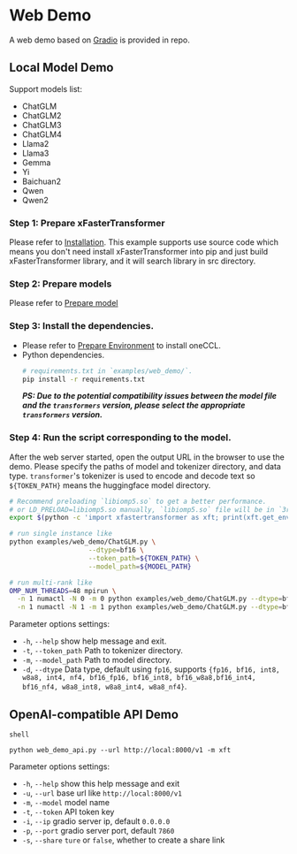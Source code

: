 # Web Demo
A web demo based on [Gradio](https://www.gradio.app/) is provided in repo. 

## Local Model Demo

Support models list:
- ChatGLM
- ChatGLM2
- ChatGLM3
- ChatGLM4
- Llama2
- Llama3
- Gemma
- Yi
- Baichuan2
- Qwen
- Qwen2

### Step 1: Prepare xFasterTransformer  
Please refer to [Installation](../../README.md#installation). This example supports use source code which means you don't need install xFasterTransformer into pip and just build xFasterTransformer library, and it will search library in src directory.

### Step 2: Prepare models  
Please refer to [Prepare model](../README.md#prepare-model)

### Step 3: Install the dependencies.
- Please refer to [Prepare Environment](#prepare-environment) to install oneCCL.
- Python dependencies.
    ```bash
    # requirements.txt in `examples/web_demo/`.
    pip install -r requirements.txt
    ```
    ***PS: Due to the potential compatibility issues between the model file and the `transformers` version, please select the appropriate `transformers` version.***

### Step 4: Run the script corresponding to the model. 
After the web server started, open the output URL in the browser to use the demo. Please specify the paths of model and tokenizer directory, and data type. `transformer`'s tokenizer is used to encode and decode text so `${TOKEN_PATH}` means the huggingface model directory.
```bash
# Recommend preloading `libiomp5.so` to get a better performance.
# or LD_PRELOAD=libiomp5.so manually, `libiomp5.so` file will be in `3rdparty/mkl/lib` directory after build xFasterTransformer.
export $(python -c 'import xfastertransformer as xft; print(xft.get_env())')

# run single instance like
python examples/web_demo/ChatGLM.py \
                    --dtype=bf16 \
                    --token_path=${TOKEN_PATH} \
                    --model_path=${MODEL_PATH}

# run multi-rank like
OMP_NUM_THREADS=48 mpirun \
  -n 1 numactl -N 0 -m 0 python examples/web_demo/ChatGLM.py --dtype=bf16 --token_path=${TOKEN_PATH} --model_path=${MODEL_PATH}: \
  -n 1 numactl -N 1 -m 1 python examples/web_demo/ChatGLM.py --dtype=bf16 --token_path=${TOKEN_PATH} --model_path=${MODEL_PATH}: 
```

Parameter options settings:
- `-h`, `--help`            show help message and exit.
- `-t`, `--token_path`      Path to tokenizer directory.
- `-m`, `--model_path`      Path to model directory.
- `-d`, `--dtype`           Data type, default using `fp16`, supports `{fp16, bf16, int8, w8a8, int4, nf4, bf16_fp16, bf16_int8, bf16_w8a8,bf16_int4, bf16_nf4, w8a8_int8, w8a8_int4, w8a8_nf4}`.

## OpenAI-compatible API Demo

```
shell

python web_demo_api.py --url http://local:8000/v1 -m xft 
```
Parameter options settings:
- `-h`, `--help`        show this help message and exit
-  `-u`, `--url`        base url like `http://local:8000/v1`
- `-m`, `--model`       model name
- `-t`, `--token`       API token key
- `-i`, `--ip`          gradio server ip, default `0.0.0.0`
- `-p`, `--port`        gradio server port, default `7860`
- `-s`, `--share`       `ture` or `false`, whether to create a share link